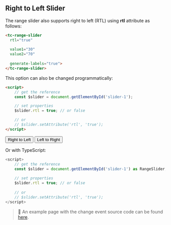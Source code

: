 ## Right to Left Slider

<div data-examples="rtl"></div>

The range slider also supports right to left (RTL) using **rtl** attribute as follows:

```html
<tc-range-slider
  rtl="true"
  
  value1="30"
  value2="70"
  
  generate-labels="true">
</tc-range-slider>
```

<div class="my-12 flex flex-col items-center">
    <tc-range-slider
        rtl="true"
        value1="30"
        value2="70"
        generate-labels="true"></tc-range-slider>
</div>

This option can also be changed programmatically:

```html
<script>
    // get the reference
    const $slider = document.getElementById('slider-1');

    // set properties
    $slider.rtl = true; // or false

    // or 
    // $slider.setAttribute('rtl', 'true');
</script>
```

<div class="my-12 flex flex-col items-center">
    <tc-range-slider
      id="slider-15"
      value1="40"
      value2="60"
      theme="target"
      css-links="/js/index.{% js-hash %}.css"
      generate-labels="true"></tc-range-slider>
    <div class="flex items-center">
        <button id="rtl-btn" type="button" class="group inline-flex items-center h-9 rounded-full text-sm font-semibold whitespace-nowrap px-3 focus:outline-none focus:ring-2 bg-sky-50 text-sky-600 hover:bg-sky-100 hover:text-sky-700 focus:ring-sky-600 mt-8 mx-2">Right to Left</button>
        <button id="ltr-btn" type="button" class="roup inline-flex items-center h-9 rounded-full text-sm font-semibold whitespace-nowrap px-3 focus:outline-none focus:ring-2 bg-sky-50 text-sky-600 hover:bg-sky-100 hover:text-sky-700 focus:ring-sky-600 mt-8 mx-2">Left to Right</button>
    </div>
</div> 

Or with TypeScript:

```typescript
<script>
    // get the reference
    const $slider = document.getElementById('slider-1') as RangeSlider;
    
    // set properties
    $slider.rtl = true; // or false
    
    // or 
    // $slider.setAttribute('rtl', 'true');
</script>
```

> :pushpin: An example page with the change event source code can be found [here](https://github.com/toolcool-org/toolcool-range-slider/blob/main/examples/10-right-to-left.html).
